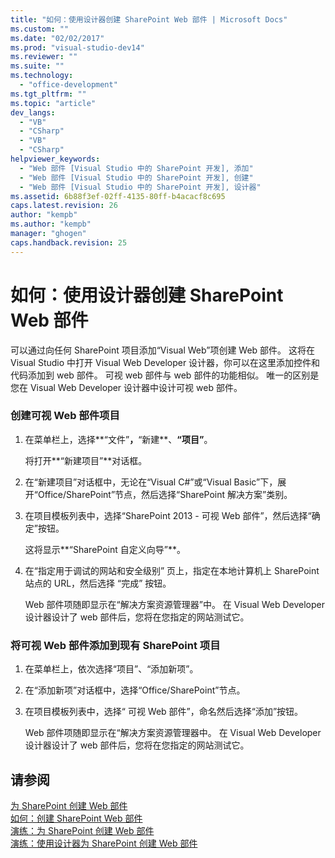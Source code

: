 ```yaml
---
title: "如何：使用设计器创建 SharePoint Web 部件 | Microsoft Docs"
ms.custom: ""
ms.date: "02/02/2017"
ms.prod: "visual-studio-dev14"
ms.reviewer: ""
ms.suite: ""
ms.technology: 
  - "office-development"
ms.tgt_pltfrm: ""
ms.topic: "article"
dev_langs: 
  - "VB"
  - "CSharp"
  - "VB"
  - "CSharp"
helpviewer_keywords: 
  - "Web 部件 [Visual Studio 中的 SharePoint 开发], 添加"
  - "Web 部件 [Visual Studio 中的 SharePoint 开发], 创建"
  - "Web 部件 [Visual Studio 中的 SharePoint 开发], 设计器"
ms.assetid: 6b88f3ef-02ff-4135-80ff-b4acacf8c695
caps.latest.revision: 26
author: "kempb"
ms.author: "kempb"
manager: "ghogen"
caps.handback.revision: 25
---
```

# 如何：使用设计器创建 SharePoint Web 部件
  可以通过向任何 SharePoint 项目添加“Visual Web”项创建 Web 部件。  这将在 Visual Studio 中打开 Visual Web Developer 设计器，你可以在这里添加控件和代码添加到 web 部件。  可视 web 部件与 web 部件的功能相似。  唯一的区别是您在 Visual Web Developer 设计器中设计可视 web 部件。  
  
### 创建可视 Web 部件项目  
  
1.  在菜单栏上，选择**“文件”**，**“新建**、**“项目”**。  
  
     将打开**“新建项目”**对话框。  
  
2.  在“新建项目”对话框中，无论在“Visual C\#”或“Visual Basic”下，展开“Office\/SharePoint”节点，然后选择“SharePoint 解决方案”类别。  
  
3.  在项目模板列表中，选择“SharePoint 2013 \- 可视 Web 部件”，然后选择“确定”按钮。  
  
     这将显示**“SharePoint 自定义向导”**。  
  
4.  在“指定用于调试的网站和安全级别”  页上，指定在本地计算机上 SharePoint 站点的 URL，然后选择 “完成” 按钮。  
  
     Web 部件项随即显示在“解决方案资源管理器”中。  在 Visual Web Developer 设计器设计了 web 部件后，您将在您指定的网站测试它。  
  
### 将可视 Web 部件添加到现有 SharePoint 项目  
  
1.  在菜单栏上，依次选择“项目”、“添加新项”。  
  
2.  在“添加新项”对话框中，选择“Office\/SharePoint”节点。  
  
3.  在项目模板列表中，选择“ 可视 Web 部件”，命名然后选择“添加”按钮。  
  
     Web 部件项随即显示在“解决方案资源管理器中。  在 Visual Web Developer 设计器设计了 web 部件后，您将在您指定的网站测试它。  
  
## 请参阅  
 [为 SharePoint 创建 Web 部件](../sharepoint/creating-web-parts-for-sharepoint.md)   
 [如何：创建 SharePoint Web 部件](../sharepoint/how-to-create-a-sharepoint-web-part.md)   
 [演练：为 SharePoint 创建 Web 部件](../sharepoint/walkthrough-creating-a-web-part-for-sharepoint.md)   
 [演练：使用设计器为 SharePoint 创建 Web 部件](../sharepoint/walkthrough-creating-a-web-part-for-sharepoint-by-using-a-designer.md)  
  
  